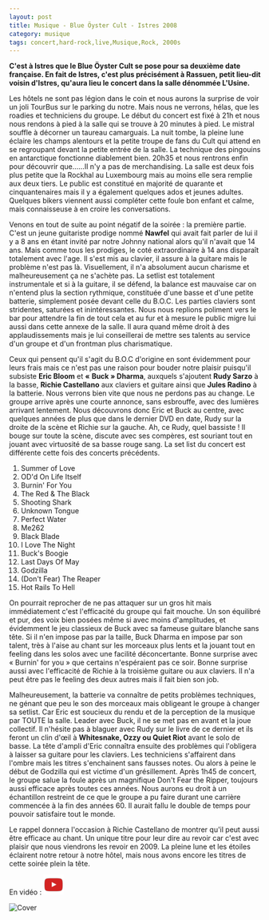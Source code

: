 ```yaml
---
layout: post
title: Musique - Blue Öyster Cult - Istres 2008
category: musique
tags: concert,hard-rock,live,Musique,Rock, 2000s
---
```


**C'est à Istres que le Blue Öyster Cult se pose pour sa deuxième date française. En fait de Istres, c'est plus précisément à Rassuen, petit lieu-dit voisin d'Istres, qu'aura lieu le concert dans la salle dénommée L'Usine.**

Les hôtels ne sont pas légion dans le coin et nous aurons la surprise de voir un joli TourBus sur le parking du notre. Mais nous ne verrons, hélas, que les roadies et techniciens du groupe. Le début du concert est fixé à 21h et nous nous rendons à pied à la salle qui se trouve à 20 minutes à pied. Le mistral souffle à décorner un taureau camarguais. La nuit tombe, la pleine lune éclaire les champs alentours et la petite troupe de fans du Cult qui attend en se regroupant devant la petite entrée de la salle. La technique des pingouins en antarctique fonctionne diablement bien. 20h35 et nous rentrons enfin pour découvrir que……Il n'y a pas de merchandising. La salle est deux fois plus petite que la Rockhal au Luxembourg mais au moins elle sera remplie aux deux tiers. Le public est constitué en majorité de quarante et cinquantenaires mais il y a également quelques ados et jeunes adultes. Quelques bikers viennent aussi compléter cette foule bon enfant et calme, mais connaisseuse à en croire les conversations.

Venons en tout de suite au point négatif de la soirée : la première partie. C'est un jeune guitariste prodige nommé **Nawfel** qui avait fait parler de lui il y a 8 ans en étant invité par notre Johnny national alors qu'il n'avait que 14 ans. Mais comme tous les prodiges, le coté extraordinaire à 14 ans disparaît totalement avec l'age. Il s'est mis au clavier, il assure à la guitare mais le problème n'est pas là. Visuellement, il n'a absolument aucun charisme et malheureusement ça ne s'achète pas. La setlist est totalement instrumentale et si à la guitare, il se défend, la balance est mauvaise car on n'entend plus la section rythmique, constituée d'une basse et d'une petite batterie, simplement posée devant celle du B.O.C. Les parties claviers sont stridentes, saturées et inintéressantes. Nous nous replions poliment vers le bar pour attendre la fin de tout cela et au fur et à mesure le public migre lui aussi dans cette annexe de la salle. Il aura quand même droit à des applaudissements mais je lui conseillerai de mettre ses talents au service d'un groupe et d'un frontman plus charismatique.

Ceux qui pensent qu'il s'agit du B.O.C d'origine en sont évidemment pour leurs frais mais ce n'est pas une raison pour bouder notre plaisir puisqu'il subsiste **Eric Bloom** et **«** **Buck » Dharma**, auxquels s'ajoutent **Rudy Sarzo** à la basse, **Richie Castellano** aux claviers et guitare ainsi que **Jules Radino** à la batterie. Nous verrons bien vite que nous ne perdons pas au change. Le groupe arrive après une courte annonce, sans esbrouffe, avec des lumières arrivant lentement. Nous découvrons donc Eric et Buck au centre, avec quelques années de plus que dans le dernier DVD en date, Rudy sur la droite de la scène et Richie sur la gauche. Ah, ce Rudy, quel bassiste ! Il bouge sur toute la scène, discute avec ses compères, est souriant tout en jouant avec virtuosité de sa basse rouge sang. La set list du concert est différente cette fois des concerts précédents.

01. Summer of Love
02. OD'd On Life Itself
03. Burnin' For You
04. The Red &amp; The Black
05. Shooting Shark
06. Unknown Tongue
07. Perfect Water
08. Me262
09. Black Blade
10. I Love The Night
11. Buck's Boogie
12. Last Days Of May
13. Godzilla
14. (Don't Fear) The Reaper
15. Hot Rails To Hell

On pourrait reprocher de ne pas attaquer sur un gros hit mais immédiatement c'est l'efficacité du groupe qui fait mouche. Un son équilibré et pur, des voix bien posées même si avec moins d'amplitudes, et évidemment le jeu classieux de Buck avec sa fameuse guitare blanche sans tête. Si il n'en impose pas par la taille, Buck Dharma en impose par son talent, très à l'aise au chant sur les morceaux plus lents et la jouant tout en feeling dans les solos avec une facilité déconcertante. Bonne surprise avec « Burnin' for you » que certains n'espéraient pas ce soir. Bonne surprise aussi avec l'efficacité de Richie à la troisième guitare ou aux claviers. Il n'a peut être pas le feeling des deux autres mais il fait bien son job.

Malheureusement, la batterie va connaître de petits problèmes techniques, ne génant que peu le son des morceaux mais obligeant le groupe à changer sa setlist. Car Eric est soucieux du rendu et de la perception de la musique par TOUTE la salle. Leader avec Buck, il ne se met pas en avant et la joue collectif. Il n'hésite pas à blaguer avec Rudy sur le livre de ce dernier et ils feront un clin d'œil à **Whitesnake, Ozzy **ou** Quiet Riot** avant le solo de basse. La tête d'ampli d'Eric connaîtra ensuite des problèmes qui l'obligera à laisser sa guitare pour les claviers. Les techniciens s'affairent dans l'ombre mais les titres s'enchainent sans fausses notes. Ou alors à peine le début de Godzilla qui est victime d'un grésillement. Après 1h45 de concert, le groupe salue la foule après un magnifique Don't Fear the Ripper, toujours aussi efficace après toutes ces années. Nous aurons eu droit à un échantillon restreint de ce que le groupe a pu faire durant une carrière commencée à la fin des années 60. Il aurait fallu le double de temps pour pouvoir satisfaire tout le monde.

Le rappel donnera l'occasion à Richie Castellano de montrer qu'il peut aussi être efficace au chant. Un unique titre pour leur dire au revoir car c'est avec plaisir que nous viendrons les revoir en 2009. La pleine lune et les étoiles éclairent notre retour à notre hôtel, mais nous avons encore les titres de cette soirée plein la tête.

En vidéo : [![video](/images/youtube.png)](https://www.youtube.com/watch?v=cnv0iNDumow)

![Cover](https://filedn.eu/llqi9IBxlYouGRXYG2xlROb/img/2008/bocistres.jpg)
